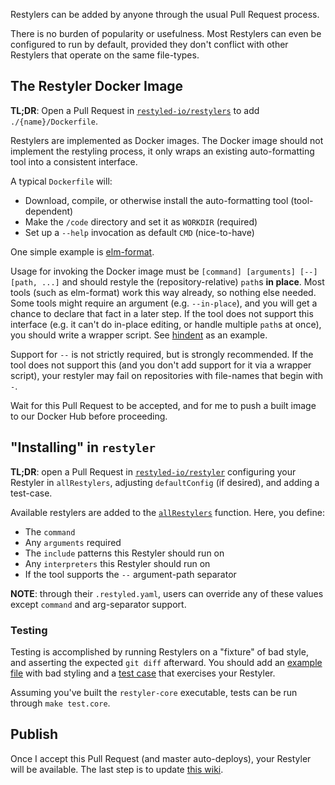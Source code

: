 Restylers can be added by anyone through the usual Pull Request process.

There is no burden of popularity or usefulness. Most Restylers can even be configured to run by default, provided they don't conflict with other Restylers that operate on the same file-types.

## The Restyler Docker Image

**TL;DR**: Open a Pull Request in [`restyled-io/restylers`](https://github.com/restyled-io/restylers) to add `./{name}/Dockerfile`.

Restylers are implemented as Docker images. The Docker image should not implement the restyling process, it only wraps an existing auto-formatting tool into a consistent interface.

A typical `Dockerfile` will:

- Download, compile, or otherwise install the auto-formatting tool (tool-dependent)
- Make the `/code` directory and set it as `WORKDIR` (required)
- Set up a `--help` invocation as default `CMD` (nice-to-have)

One simple example is [elm-format](https://github.com/restyled-io/restylers/blob/master/elm-format/Dockerfile).

Usage for invoking the Docker image must be `[command] [arguments] [--] [path, ...]` and should restyle the (repository-relative) `path`s **in place**. Most tools (such as elm-format) work this way already, so nothing else needed. Some tools might require an argument (e.g. `--in-place`), and you will get a chance to declare that fact in a later step. If the tool does not support this interface (e.g. it can't do in-place editing, or handle multiple `path`s at once), you should write a wrapper script. See [hindent](https://github.com/restyled-io/restylers/tree/master/hindent) as an example.

Support for `--` is not strictly required, but is strongly recommended. If the tool does not support this (and you don't add support for it via a wrapper script), your restyler may fail on repositories with file-names that begin with `-`.

Wait for this Pull Request to be accepted, and for me to push a built image to our Docker Hub before proceeding.

## "Installing" in `restyler`

**TL;DR**: open a Pull Request in [`restyled-io/restyler`](https://github.com/restyled-io/restyler) configuring your Restyler in `allRestylers`, adjusting `defaultConfig` (if desired), and adding a test-case.

Available restylers are added to the [`allRestylers`](https://github.com/restyled-io/restyler/blob/85eb1c50ed6f8fa25c20bcd21f7318fd9494fc7f/src/Restyler/Config.hs#L64) function. Here, you define:

- The `command`
- Any `arguments` required
- The `include` patterns this Restyler should run on
- Any `interpreters` this Restyler should run on
- If the tool supports the `--` argument-path separator

**NOTE**: through their `.restyled.yaml`, users can override any of these values except `command` and arg-separator support.

### Testing

Testing is accomplished by running Restylers on a "fixture" of bad style, and asserting the expected `git diff` afterward. You should add an [example file](https://github.com/restyled-io/restyler/tree/master/test/core/fixtures) with bad styling and a [test case](https://github.com/restyled-io/restyler/blob/85eb1c50ed6f8fa25c20bcd21f7318fd9494fc7f/test/core/main.t#L246) that exercises your Restyler.

Assuming you've built the `restyler-core` executable, tests can be run through `make test.core`.

## Publish

Once I accept this Pull Request (and master auto-deploys), your Restyler will be available. The last step is to update [this wiki](https://github.com/restyled-io/restyled.io/wiki/Available-Restylers).